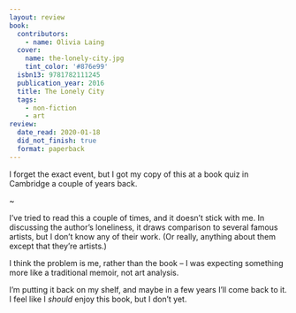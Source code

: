 ```yaml
---
layout: review
book:
  contributors:
    - name: Olivia Laing
  cover:
    name: the-lonely-city.jpg
    tint_color: '#876e99'
  isbn13: 9781782111245
  publication_year: 2016
  title: The Lonely City
  tags:
    - non-fiction
    - art
review:
  date_read: 2020-01-18
  did_not_finish: true
  format: paperback
---
```


I forget the exact event, but I got my copy of this at a book quiz in Cambridge a couple of years back.

~

I’ve tried to read this a couple of times, and it doesn’t stick with me. In discussing the author’s loneliness, it draws comparison to several famous artists, but I don’t know any of their work. (Or really, anything about them except that they’re artists.)

I think the problem is me, rather than the book – I was expecting something more like a traditional memoir, not art analysis.

I’m putting it back on my shelf, and maybe in a few years I’ll come back to it. I feel like I *should* enjoy this book, but I don’t yet.
